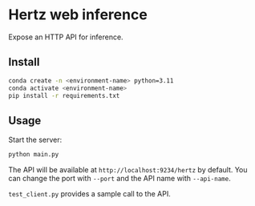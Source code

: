 # Hertz web inference

Expose an HTTP API for inference.

## Install

```bash
conda create -n <environment-name> python=3.11
conda activate <environment-name>
pip install -r requirements.txt
```

## Usage

Start the server:

```bash
python main.py
```

The API will be available at `http://localhost:9234/hertz` by default. You can change the port with `--port` and the API name with `--api-name`.

`test_client.py` provides a sample call to the API.